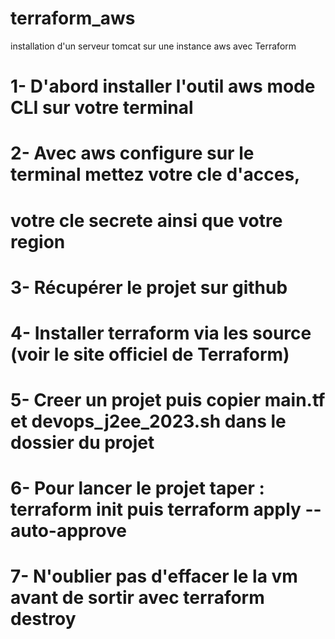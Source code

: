 # terraform_aws
installation d'un serveur tomcat sur une instance aws avec Terraform
# 1- D'abord installer l'outil aws mode CLI sur votre terminal
# 2- Avec aws configure sur le terminal mettez votre cle d'acces,
#    votre cle secrete ainsi que votre region 
# 3- Récupérer le projet sur github 
# 4- Installer terraform via les source (voir le site officiel de Terraform) 
# 5- Creer un projet puis copier main.tf et devops_j2ee_2023.sh dans le dossier du projet
# 6- Pour lancer le projet taper : terraform init puis terraform apply --auto-approve 
# 7- N'oublier pas d'effacer le la vm avant de sortir avec terraform destroy 
